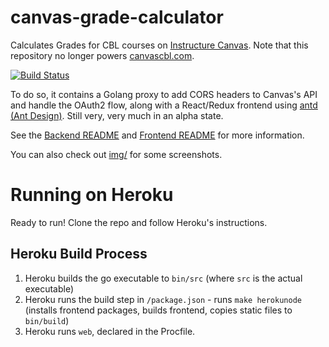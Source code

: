 # canvas-grade-calculator

Calculates Grades for CBL courses on [Instructure Canvas](https://github.com/instructure/canvas-lms). Note that this repository no longer powers [canvascbl.com](https://canvascbl.com).

[![Build Status](https://travis-ci.com/iamtheyammer/canvas-grade-calculator.svg?branch=master)](https://travis-ci.com/iamtheyammer/canvas-grade-calculator)

To do so, it contains a Golang proxy to add CORS headers to Canvas's API and handle the OAuth2 flow, along with a React/Redux frontend using [antd (Ant Design)](https://ant.design). Still very, very much in an alpha state.

See the [Backend README](backend/README.md) and [Frontend README](frontend/README.md) for more information.

You can also check out [img/](img/) for some screenshots.

# Running on Heroku

Ready to run! Clone the repo and follow Heroku's instructions.

## Heroku Build Process

1. Heroku builds the go executable to `bin/src` (where `src` is the actual executable)
2. Heroku runs the build step in `/package.json` - runs `make herokunode` (installs frontend packages, builds frontend, copies static files to `bin/build`)
3. Heroku runs `web`, declared in the Procfile.
